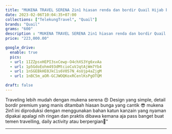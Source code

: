 ```yaml
---
title: "MUKENA TRAVEL SERENA 2in1 hiasan renda dan bordir Quail Hijab bahan katun kanzain"
date: 2023-02-06T10:04:35+07:00
collections: ["TelekungTravel", "Quail"]
brands: "Quail"
grams: "600"
description : "MUKENA TRAVEL SERENA 2in1 hiasan renda dan bordir Quail Hijab bahan katun kanzain"
price: "223,000.00"

google_drive:
  enable: true
  pics:
  - url: 1IZZpsxHEPI3sxCewp-O4chXS3Yg6xvAa
  - url: 1p5GdoEohm493dMtcioCuVJqtAjWm7Yb4
  - url: 1nSGEBkHE0JkC1s6V057N_4sUjp4aZjgM
  - url: 1nBC5m_aOR-GCJWOQKoxRCenlKsPgOTQM

draft: false
---
```


Traveling lebih mudah dengan mukena serena 😍 Design yang simple, detail bordir premium yang manis ditambah hiasan bunga yang cantik 😎 mukena 2in1 ini diproduksi dengan menggunakan bahan katun kanzain yang nyaman dipakai apalagi nih ringan dan praktis dibawa kemana aja pass banget buat temen travelling, daily activity atau berpergian🥳"

-----    
    

